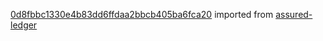 [0d8fbbc1330e4b83dd6ffdaa2bbcb405ba6fca20](https://github.com/insolar/assured-ledger/commit/0d8fbbc1330e4b83dd6ffdaa2bbcb405ba6fca20) imported from [assured-ledger](https://github.com/insolar/assured-ledger)
